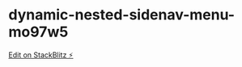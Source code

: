 # dynamic-nested-sidenav-menu-mo97w5

[Edit on StackBlitz ⚡️](https://stackblitz.com/edit/dynamic-nested-sidenav-menu-tc7lrq)
